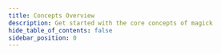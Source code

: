 ```yaml
---
title: Concepts Overview
description: Get started with the core concepts of magick
hide_table_of_contents: false
sidebar_position: 0
---
```

